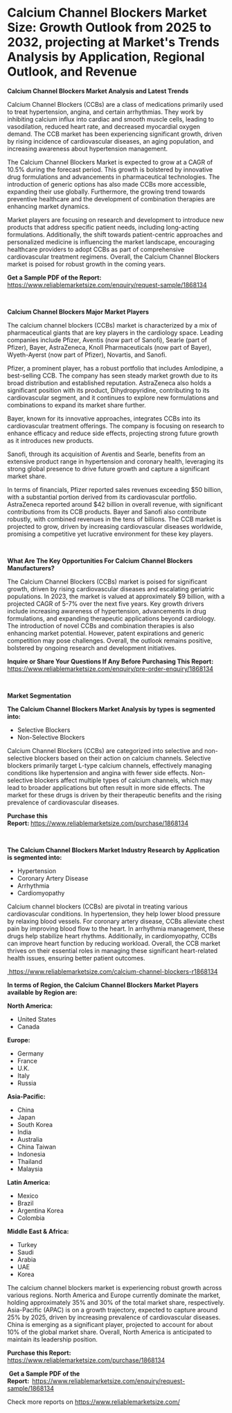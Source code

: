 <p><h1>Calcium Channel Blockers Market Size: Growth Outlook from 2025 to 2032, projecting at Market's Trends Analysis by Application, Regional Outlook, and Revenue</h1></p><p><strong>Calcium Channel Blockers Market Analysis and Latest Trends</strong></p>
<p><p>Calcium Channel Blockers (CCBs) are a class of medications primarily used to treat hypertension, angina, and certain arrhythmias. They work by inhibiting calcium influx into cardiac and smooth muscle cells, leading to vasodilation, reduced heart rate, and decreased myocardial oxygen demand. The CCB market has been experiencing significant growth, driven by rising incidence of cardiovascular diseases, an aging population, and increasing awareness about hypertension management.</p><p>The Calcium Channel Blockers Market is expected to grow at a CAGR of 10.5% during the forecast period. This growth is bolstered by innovative drug formulations and advancements in pharmaceutical technologies. The introduction of generic options has also made CCBs more accessible, expanding their use globally. Furthermore, the growing trend towards preventive healthcare and the development of combination therapies are enhancing market dynamics.</p><p>Market players are focusing on research and development to introduce new products that address specific patient needs, including long-acting formulations. Additionally, the shift towards patient-centric approaches and personalized medicine is influencing the market landscape, encouraging healthcare providers to adopt CCBs as part of comprehensive cardiovascular treatment regimens. Overall, the Calcium Channel Blockers market is poised for robust growth in the coming years.</p></p>
<p><strong>Get a Sample PDF of the Report:&nbsp;</strong> <a href="https://www.reliablemarketsize.com/enquiry/request-sample/1868134?utm_campaign=3193&utm_medium=2&utm_source=Github&utm_content=ia&utm_term=08032025&utm_id=calcium-channel-blockers">https://www.reliablemarketsize.com/enquiry/request-sample/1868134</a></p>
<p>&nbsp;</p>
<p><strong>Calcium Channel Blockers Major Market Players</strong></p>
<p><p>The calcium channel blockers (CCBs) market is characterized by a mix of pharmaceutical giants that are key players in the cardiology space. Leading companies include Pfizer, Aventis (now part of Sanofi), Searle (part of Pfizer), Bayer, AstraZeneca, Knoll Pharmaceuticals (now part of Bayer), Wyeth-Ayerst (now part of Pfizer), Novartis, and Sanofi. </p><p>Pfizer, a prominent player, has a robust portfolio that includes Amlodipine, a best-selling CCB. The company has seen steady market growth due to its broad distribution and established reputation. AstraZeneca also holds a significant position with its product, Dihydropyridine, contributing to its cardiovascular segment, and it continues to explore new formulations and combinations to expand its market share further.</p><p>Bayer, known for its innovative approaches, integrates CCBs into its cardiovascular treatment offerings. The company is focusing on research to enhance efficacy and reduce side effects, projecting strong future growth as it introduces new products.</p><p>Sanofi, through its acquisition of Aventis and Searle, benefits from an extensive product range in hypertension and coronary health, leveraging its strong global presence to drive future growth and capture a significant market share.</p><p>In terms of financials, Pfizer reported sales revenues exceeding $50 billion, with a substantial portion derived from its cardiovascular portfolio. AstraZeneca reported around $42 billion in overall revenue, with significant contributions from its CCB products. Bayer and Sanofi also contribute robustly, with combined revenues in the tens of billions. The CCB market is projected to grow, driven by increasing cardiovascular diseases worldwide, promising a competitive yet lucrative environment for these key players.</p></p>
<p>&nbsp;</p>
<p><strong>What Are The Key Opportunities For Calcium Channel Blockers Manufacturers?</strong></p>
<p><p>The Calcium Channel Blockers (CCBs) market is poised for significant growth, driven by rising cardiovascular diseases and escalating geriatric populations. In 2023, the market is valued at approximately $9 billion, with a projected CAGR of 5-7% over the next five years. Key growth drivers include increasing awareness of hypertension, advancements in drug formulations, and expanding therapeutic applications beyond cardiology. The introduction of novel CCBs and combination therapies is also enhancing market potential. However, patent expirations and generic competition may pose challenges. Overall, the outlook remains positive, bolstered by ongoing research and development initiatives.</p></p>
<p><strong>Inquire or Share Your Questions If Any Before Purchasing This Report:</strong> <a href="https://www.reliablemarketsize.com/enquiry/pre-order-enquiry/1868134?utm_campaign=3193&utm_medium=2&utm_source=Github&utm_content=ia&utm_term=08032025&utm_id=calcium-channel-blockers">https://www.reliablemarketsize.com/enquiry/pre-order-enquiry/1868134</a></p>
<p>&nbsp;</p>
<p><strong>Market Segmentation</strong></p>
<p><strong>The Calcium Channel Blockers Market Analysis by types is segmented into:</strong></p>
<p><ul><li>Selective Blockers</li><li>Non-Selective Blockers</li></ul></p>
<p><p>Calcium Channel Blockers (CCBs) are categorized into selective and non-selective blockers based on their action on calcium channels. Selective blockers primarily target L-type calcium channels, effectively managing conditions like hypertension and angina with fewer side effects. Non-selective blockers affect multiple types of calcium channels, which may lead to broader applications but often result in more side effects. The market for these drugs is driven by their therapeutic benefits and the rising prevalence of cardiovascular diseases.</p></p>
<p><strong>Purchase this Report:&nbsp;</strong><a href="https://www.reliablemarketsize.com/purchase/1868134?utm_campaign=3193&utm_medium=2&utm_source=Github&utm_content=ia&utm_term=08032025&utm_id=calcium-channel-blockers">https://www.reliablemarketsize.com/purchase/1868134</a></p>
<p>&nbsp;</p>
<p><strong>The Calcium Channel Blockers Market Industry Research by Application is segmented into:</strong></p>
<p><ul><li>Hypertension</li><li>Coronary Artery Disease</li><li>Arrhythmia</li><li>Cardiomyopathy</li></ul></p>
<p><p>Calcium channel blockers (CCBs) are pivotal in treating various cardiovascular conditions. In hypertension, they help lower blood pressure by relaxing blood vessels. For coronary artery disease, CCBs alleviate chest pain by improving blood flow to the heart. In arrhythmia management, these drugs help stabilize heart rhythms. Additionally, in cardiomyopathy, CCBs can improve heart function by reducing workload. Overall, the CCB market thrives on their essential roles in managing these significant heart-related health issues, ensuring better patient outcomes.</p></p>
<p><a href="https://www.reliablemarketsize.com/calcium-channel-blockers-r1868134?utm_campaign=3193&utm_medium=2&utm_source=Github&utm_content=ia&utm_term=08032025&utm_id=calcium-channel-blockers">&nbsp;https://www.reliablemarketsize.com/calcium-channel-blockers-r1868134</a></p>
<p><strong>In terms of Region, the Calcium Channel Blockers Market Players available by Region are:</strong></p>
<p>
    <p> <strong> North America: </strong>
        <ul>
            <li>United States</li>
            <li>Canada</li>
        </ul>
        </p> 
    <p> <strong> Europe: </strong>
        <ul>
            <li>Germany</li>
            <li>France</li>
            <li>U.K.</li>
            <li>Italy</li>
            <li>Russia</li>
        </ul>
        </p> 
    <p> <strong> Asia-Pacific: </strong>
        <ul>
            <li>China</li>
            <li>Japan</li>
            <li>South Korea</li>
            <li>India</li>
            <li>Australia</li>
            <li>China Taiwan</li>
            <li>Indonesia</li>
            <li>Thailand</li>
            <li>Malaysia</li>
        </ul>
        </p> 
    <p> <strong> Latin America: </strong>
        <ul>
            <li>Mexico</li>
            <li>Brazil</li>
            <li>Argentina Korea</li>
            <li>Colombia</li>
        </ul>
        </p> 
    <p> <strong> Middle East & Africa: </strong>
        <ul>
            <li>Turkey</li>
            <li>Saudi</li>
            <li>Arabia</li>
            <li>UAE</li>
            <li>Korea</li>
        </ul>
    </p>
    </p>
<p><p>The calcium channel blockers market is experiencing robust growth across various regions. North America and Europe currently dominate the market, holding approximately 35% and 30% of the total market share, respectively. Asia-Pacific (APAC) is on a growth trajectory, expected to capture around 25% by 2025, driven by increasing prevalence of cardiovascular diseases. China is emerging as a significant player, projected to account for about 10% of the global market share. Overall, North America is anticipated to maintain its leadership position.</p></p>
<p><strong>Purchase this Report: </strong><a href="https://www.reliablemarketsize.com/purchase/1868134?utm_campaign=3193&utm_medium=2&utm_source=Github&utm_content=ia&utm_term=08032025&utm_id=calcium-channel-blockers">https://www.reliablemarketsize.com/purchase/1868134</a></p>
<p>&nbsp;<strong>Get a Sample PDF of the Report:&nbsp;&nbsp;</strong><a href="https://www.reliablemarketsize.com/enquiry/request-sample/1868134?utm_campaign=3193&utm_medium=2&utm_source=Github&utm_content=ia&utm_term=08032025&utm_id=calcium-channel-blockers">https://www.reliablemarketsize.com/enquiry/request-sample/1868134</a></p>
<p><strong></strong></p>
<p>Check more reports on <a href="https://www.reliablemarketsize.com/?utm_campaign=3193&utm_medium=2&utm_source=Github&utm_content=ia&utm_term=08032025&utm_id=calcium-channel-blockers">https://www.reliablemarketsize.com/</a></p>